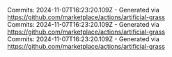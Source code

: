 Commits: 2024-11-07T16:23:20.109Z - Generated via https://github.com/marketplace/actions/artificial-grass
<br>
Commits: 2024-11-07T16:23:20.109Z - Generated via https://github.com/marketplace/actions/artificial-grass
<br>
Commits: 2024-11-07T16:23:20.109Z - Generated via https://github.com/marketplace/actions/artificial-grass
<br>
